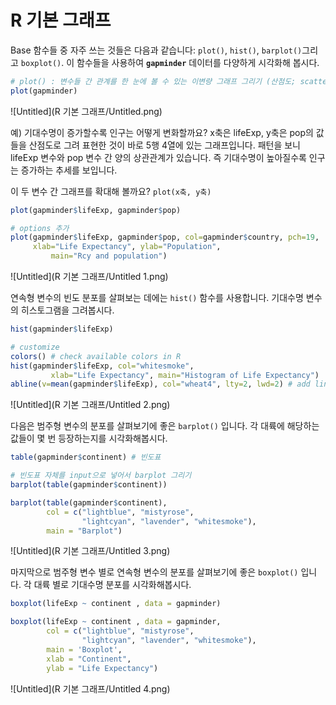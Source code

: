 # R 기본 그래프

Base 함수들 중 자주 쓰는 것들은 다음과 같습니다: `plot()`, `hist()`, `barplot()`그리고 `boxplot()`. 이 함수들을 사용하여 **`gapminder`** 데이터를 다양하게 시각화해 봅시다. 

```r
# plot() : 변수들 간 관계를 한 눈에 볼 수 있는 이변량 그래프 그리기 (산점도; scatterplot) 
plot(gapminder)
```

![Untitled](R 기본 그래프/Untitled.png)

예) 기대수명이 증가할수록 인구는 어떻게 변화할까요? x축은 lifeExp, y축은 pop의 값들을 산점도로 그려 표현한 것이 바로 5행 4열에 있는 그래프입니다. 패턴을 보니 lifeExp 변수와 pop 변수 간 양의 상관관계가 있습니다. 즉 기대수명이 높아질수록 인구는 증가하는 추세를 보입니다. 

이 두 변수 간 그래프를 확대해 볼까요? `plot(x축, y축)` 

```r
plot(gapminder$lifeExp, gapminder$pop) 

# options 추가 
plot(gapminder$lifeExp, gapminder$pop, col=gapminder$country, pch=19, 
     xlab="Life Expectancy", ylab="Population", 
		 main="Rcy and population")
```

![Untitled](R 기본 그래프/Untitled 1.png)

연속형 변수의 빈도 분포를 살펴보는 데에는 `hist()` 함수를 사용합니다. 기대수명 변수의 히스토그램을 그려봅시다. 

```r
hist(gapminder$lifeExp)

# customize 
colors() # check available colors in R 
hist(gapminder$lifeExp, col="whitesmoke", 
		 xlab="Life Expectancy", main="Histogram of Life Expectancy")
abline(v=mean(gapminder$lifeExp), col="wheat4", lty=2, lwd=2) # add line
```

![Untitled](R 기본 그래프/Untitled 2.png)

다음은 범주형 변수의 분포를 살펴보기에 좋은 `barplot()` 입니다. 각 대륙에 해당하는 값들이 몇 번 등장하는지를 시각화해봅시다. 

```r
table(gapminder$continent) # 빈도표 

# 빈도표 자체를 input으로 넣어서 barplot 그리기
barplot(table(gapminder$continent)) 

barplot(table(gapminder$continent), 
        col = c("lightblue", "mistyrose",
                "lightcyan", "lavender", "whitesmoke"),
        main = "Barplot")
```

![Untitled](R 기본 그래프/Untitled 3.png)

마지막으로 범주형 변수 별로 연속형 변수의 분포를 살펴보기에 좋은 `boxplot()` 입니다. 각 대륙 별로 기대수명 분포를 시각화해봅시다. 

```r
boxplot(lifeExp ~ continent , data = gapminder) 

boxplot(lifeExp ~ continent , data = gapminder,
        col = c("lightblue", "mistyrose",
                "lightcyan", "lavender", "whitesmoke"),
        main = 'Boxplot',
        xlab = "Continent", 
        ylab = "Life Expectancy")
```

![Untitled](R 기본 그래프/Untitled 4.png)
